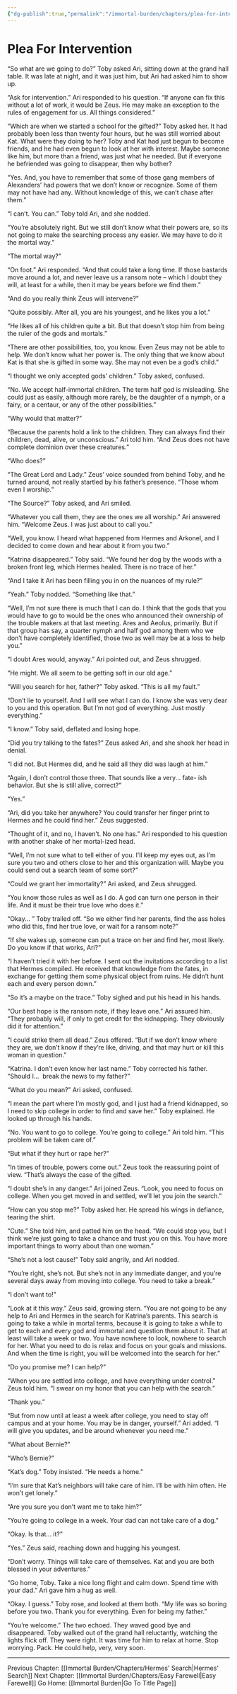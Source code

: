 ```yaml
---
{"dg-publish":true,"permalink":"/immortal-burden/chapters/plea-for-intervention/"}
---
```


# Plea For Intervention
“So what are we going to do?” Toby asked Ari, sitting down at the grand hall table. It was late at night, and it was just him, but Ari had asked him to show up.

“Ask for intervention.” Ari responded to his question. “If anyone can fix this without a lot of work, it would be Zeus. He may make an exception to the rules of engagement for us. All things considered.”

“Which are when we started a school for the gifted?” Toby asked her. It had probably been less than twenty four hours, but he was still worried about Kat. What were they doing to her? Toby and Kat had just begun to become friends, and he had even begun to look at her with interest. Maybe someone like him, but more than a friend, was just what he needed. But if everyone he befriended was going to disappear, then why bother?

“Yes. And, you have to remember that some of those gang members of Alexanders’ had powers that we don’t know or recognize. Some of them may not have had any. Without knowledge of this, we can’t chase after them.”

“I can’t. You can.” Toby told Ari, and she nodded.

“You’re absolutely right. But we still don’t know what their powers are, so its not going to make the searching process any easier. We may have to do it the mortal way.”

“The mortal way?”

“On foot.” Ari responded. “And that could take a long time. If those bastards move around a lot, and never leave us a ransom note – which I doubt they will, at least for a while, then it may be years before we find them.”

“And do you really think Zeus will intervene?”

“Quite possibly. After all, you are his youngest, and he likes you a lot.”

“He likes all of his children quite a bit. But that doesn’t stop him from being the ruler of the gods and mortals.”

“There are other possibilities, too, you know. Even Zeus may not be able to help. We don’t know what her power is. The only thing that we know about Kat is that she is gifted in some way. She may not even be a god’s child.”

“I thought we only accepted gods’ children.” Toby asked, confused.

“No. We accept half-immortal children. The term half god is misleading. She could just as easily, although more rarely, be the daughter of a nymph, or a fairy, or a centaur, or any of the other possibilities.”

“Why would that matter?”

“Because the parents hold a link to the children. They can always find their children, dead, alive, or unconscious.” Ari told him. “And Zeus does not have complete dominion over these creatures.”

“Who does?”

“The Great Lord and Lady.” Zeus’ voice sounded from behind Toby, and he turned around, not really startled by his father’s presence. “Those whom even I worship.”

“The Source?” Toby asked, and Ari smiled.

“Whatever you call them, they are the ones we all worship.” Ari answered him. “Welcome Zeus. I was just about to call you.”

“Well, you know. I heard what happened from Hermes and Arkonel, and I decided to come down and hear about it from you two.”

“Katrina disappeared.” Toby said. “We found her dog by the woods with a broken front leg, which Hermes healed. There is no trace of her.”

“And I take it Ari has been filling you in on the nuances of my rule?”

“Yeah.” Toby nodded. “Something like that.”

“Well, I’m not sure there is much that I can do. I think that the gods that you would have to go to would be the ones who announced their ownership of the trouble makers at that last meeting. Ares and Aeolus, primarily. But if that group has say, a quarter nymph and half god among them who we don’t have completely identified, those two as well may be at a loss to help you.”

“I doubt Ares would, anyway.” Ari pointed out, and Zeus shrugged.

“He might. We all seem to be getting soft in our old age.”

“Will you search for her, father?” Toby asked. “This is all my fault.”

“Don’t lie to yourself. And I will see what I can do. I know she was very dear to you and this operation. But I’m not god of everything. Just mostly everything.”

“I know.” Toby said, deflated and losing hope.

“Did you try talking to the fates?” Zeus asked Ari, and she shook her head in denial.

“I did not. But Hermes did, and he said all they did was laugh at him.”

“Again, I don’t control those three. That sounds like a very... fate- ish behavior. But she is still alive, correct?”

“Yes.”

“Ari, did you take her anywhere? You could transfer her finger print to Hermes and he could find her.” Zeus suggested.

“Thought of it, and no, I haven’t. No one has.” Ari responded to his question with another shake of her mortal-ized head.

“Well, I’m not sure what to tell either of you. I’ll keep my eyes out, as I’m sure you two and others close to her and this organization will. Maybe you could send out a search team of some sort?”

“Could we grant her immortality?” Ari asked, and Zeus shrugged.

“You know those rules as well as I do. A god can turn one person in their life. And it must be their true love who does it.”

“Okay... ” Toby trailed off. “So we either find her parents, find the ass holes who did this, find her true love, or wait for a ransom note?”

“If she wakes up, someone can put a trace on her and find her, most likely. Do you know if that works, Ari?”

“I haven’t tried it with her before. I sent out the invitations according to a list that Hermes compiled. He received that knowledge from the fates, in exchange for getting them some physical object from ruins. He didn’t hunt each and every person down.”

“So it’s a maybe on the trace.” Toby sighed and put his head in his hands.

“Our best hope is the ransom note, if they leave one.” Ari assured him. “They probably will, if only to get credit for the kidnapping. They obviously did it for attention.”

“I could strike them all dead.” Zeus offered. “But if we don’t know where they are, we don’t know if they’re like, driving, and that may hurt or kill this woman in question.”

“Katrina. I don’t even know her last name.” Toby corrected his father. “Should I...  break the news to my father?”

“What do you mean?” Ari asked, confused.

“I mean the part where I’m mostly god, and I just had a friend kidnapped, so I need to skip college in order to find and save her.” Toby explained. He looked up through his hands.

“No. You want to go to college. You’re going to college.” Ari told him. “This problem will be taken care of.”

“But what if they hurt or rape her?”

“In times of trouble, powers come out.” Zeus took the reassuring point of view. “That’s always the case of the gifted.

“I doubt she’s in any danger.” Ari joined Zeus. “Look, you need to focus on college. When you get moved in and settled, we’ll let you join the search.”

“How can you stop me?” Toby asked her. He spread his wings in defiance, tearing the shirt.

“Cute.” She told him, and patted him on the head. “We could stop you, but I think we’re just going to take a chance and trust you on this. You have more important things to worry about than one woman.”

“She’s not a lost cause!” Toby said angrily, and Ari nodded.

“You’re right, she’s not. But she’s not in any immediate danger, and you’re several days away from moving into college. You need to take a break.”

“I don’t want to!”

“Look at it this way.” Zeus said, growing stern. “You are not going to be any help to Ari and Hermes in the search for Katrina’s parents. This search is going to take a while in mortal terms, because it is going to take a while to get to each and every god and immortal and question them about it. That at least will take a week or two. You have nowhere to look, nowhere to search for her. What you need to do is relax and focus on your goals and missions. And when the time is right, you will be welcomed into the search for her.”

“Do you promise me? I can help?”

“When you are settled into college, and have everything under control.” Zeus told him. “I swear on my honor that you can help with the search.”

“Thank you.”

“But from now until at least a week after college, you need to stay off campus and at your home. You may be in danger, yourself.” Ari added. “I will give you updates, and be around whenever you need me.”

“What about Bernie?”

“Who’s Bernie?”

“Kat’s dog.” Toby insisted. “He needs a home.”

“I’m sure that Kat’s neighbors will take care of him. I’ll be with him often. He won’t get lonely.”

“Are you sure you don’t want me to take him?”

“You’re going to college in a week. Your dad can not take care of a dog.”

“Okay. Is that... it?”

“Yes.” Zeus said, reaching down and hugging his youngest.

“Don’t worry. Things will take care of themselves. Kat and you are both blessed in your adventures.”

“Go home, Toby. Take a nice long flight and calm down. Spend time with your dad.” Ari gave him a hug as well.

“Okay. I guess.” Toby rose, and looked at them both. “My life was so boring before you two. Thank you for everything. Even for being my father.”

“You’re welcome.” The two echoed. They waved good bye and disappeared. Toby walked out of the grand hall reluctantly, watching the lights flick off. They were right. It was time for him to relax at home. Stop worrying. Pack. He could help, very, very soon.

---
Previous Chapter: [[Immortal Burden/Chapters/Hermes' Search\|Hermes' Search]]
Next Chapter: [[Immortal Burden/Chapters/Easy Farewell\|Easy Farewell]]
Go Home: [[Immortal Burden\|Go To Title Page]]
  